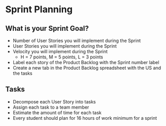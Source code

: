 # Sprint Planning

## What is your Sprint Goal?

* Number of User Stories you will implement during the Sprint
* User Stories you will implement during the Sprint
* Velocity you will implement during the Sprint
  * H = 7 points, M = 5 points, L = 3 points
* Label each story of the Product Backlog with the Sprint number label
* Create a new tab in the Product Backlog spreadsheet with the US and the tasks

## Tasks

*	Decompose each User Story into tasks 
*	Assign each task to a team member
*	Estimate the amount of time for each task
*	Every student should plan for 16 hours of work minimum for a sprint
